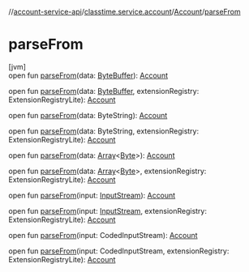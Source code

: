 //[account-service-api](../../../index.md)/[classtime.service.account](../index.md)/[Account](index.md)/[parseFrom](parse-from.md)

# parseFrom

[jvm]\
open fun [parseFrom](parse-from.md)(data: [ByteBuffer](https://docs.oracle.com/javase/8/docs/api/java/nio/ByteBuffer.html)): [Account](index.md)

open fun [parseFrom](parse-from.md)(data: [ByteBuffer](https://docs.oracle.com/javase/8/docs/api/java/nio/ByteBuffer.html), extensionRegistry: ExtensionRegistryLite): [Account](index.md)

open fun [parseFrom](parse-from.md)(data: ByteString): [Account](index.md)

open fun [parseFrom](parse-from.md)(data: ByteString, extensionRegistry: ExtensionRegistryLite): [Account](index.md)

open fun [parseFrom](parse-from.md)(data: [Array](https://kotlinlang.org/api/latest/jvm/stdlib/kotlin/-array/index.html)&lt;[Byte](https://kotlinlang.org/api/latest/jvm/stdlib/kotlin/-byte/index.html)&gt;): [Account](index.md)

open fun [parseFrom](parse-from.md)(data: [Array](https://kotlinlang.org/api/latest/jvm/stdlib/kotlin/-array/index.html)&lt;[Byte](https://kotlinlang.org/api/latest/jvm/stdlib/kotlin/-byte/index.html)&gt;, extensionRegistry: ExtensionRegistryLite): [Account](index.md)

open fun [parseFrom](parse-from.md)(input: [InputStream](https://docs.oracle.com/javase/8/docs/api/java/io/InputStream.html)): [Account](index.md)

open fun [parseFrom](parse-from.md)(input: [InputStream](https://docs.oracle.com/javase/8/docs/api/java/io/InputStream.html), extensionRegistry: ExtensionRegistryLite): [Account](index.md)

open fun [parseFrom](parse-from.md)(input: CodedInputStream): [Account](index.md)

open fun [parseFrom](parse-from.md)(input: CodedInputStream, extensionRegistry: ExtensionRegistryLite): [Account](index.md)
